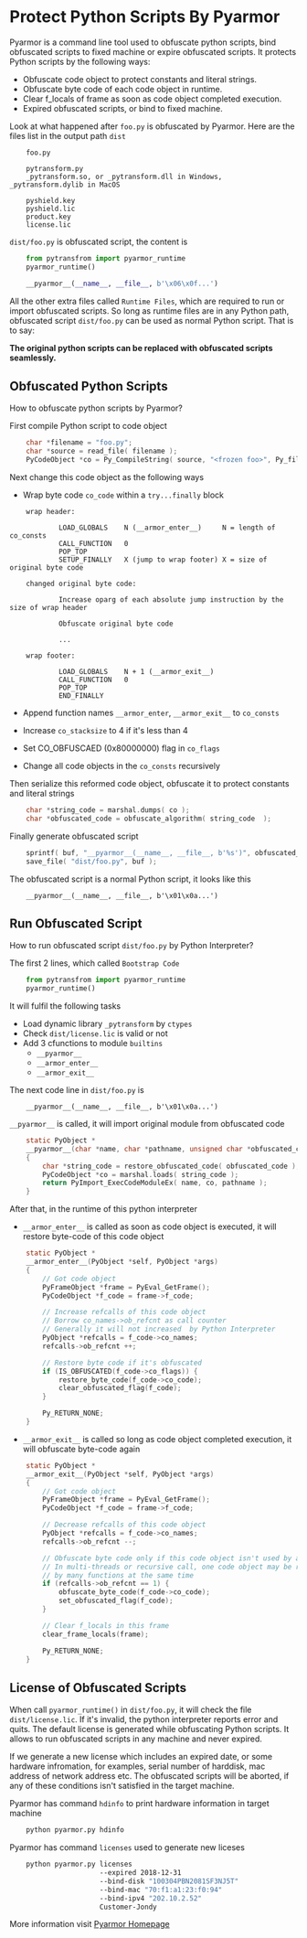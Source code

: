 # Protect Python Scripts By Pyarmor

Pyarmor is a command line tool used to obfuscate python scripts, bind
obfuscated scripts to fixed machine or expire obfuscated scripts. It
protects Python scripts by the following ways:

* Obfuscate code object to protect constants and literal strings.
* Obfuscate byte code of each code object in runtime.
* Clear f_locals of frame as soon as code object completed execution.
* Expired obfuscated scripts, or bind to fixed machine.

Look at what happened after `foo.py` is obfuscated by Pyarmor. Here
are the files list in the output path `dist`

```
    foo.py

    pytransform.py
    _pytransform.so, or _pytransform.dll in Windows, _pytransform.dylib in MacOS

    pyshield.key
    pyshield.lic
    product.key
    license.lic
```

`dist/foo.py` is obfuscated script, the content is

``` python
    from pytransfrom import pyarmor_runtime
    pyarmor_runtime()

    __pyarmor__(__name__, __file__, b'\x06\x0f...')
```

All the other extra files called `Runtime Files`, which are required to run or
import obfuscated scripts. So long as runtime files are in any Python path,
obfuscated script `dist/foo.py` can be used as normal Python script. That is to say:

**The original python scripts can be replaced with obfuscated scripts seamlessly.**

## Obfuscated Python Scripts

How to obfuscate python scripts by Pyarmor?

First compile Python script to code object

``` c
    char *filename = "foo.py";
    char *source = read_file( filename );
    PyCodeObject *co = Py_CompileString( source, "<frozen foo>", Py_file_input );
```

Next change this code object as the following ways

* Wrap byte code `co_code` within a `try...finally` block

```
    wrap header:

            LOAD_GLOBALS    N (__armor_enter__)     N = length of co_consts
            CALL_FUNCTION   0
            POP_TOP
            SETUP_FINALLY   X (jump to wrap footer) X = size of original byte code

    changed original byte code:

            Increase oparg of each absolute jump instruction by the size of wrap header

            Obfuscate original byte code

            ...

    wrap footer:

            LOAD_GLOBALS    N + 1 (__armor_exit__)
            CALL_FUNCTION   0
            POP_TOP
            END_FINALLY
```

* Append function names `__armor_enter`, `__armor_exit__` to `co_consts`

* Increase `co_stacksize` to 4 if it's less than 4

* Set CO_OBFUSCAED (0x80000000) flag in `co_flags`

* Change all code objects in the `co_consts` recursively

Then serialize this reformed code object, obfuscate it to protect constants and literal strings

``` c
    char *string_code = marshal.dumps( co );
    char *obfuscated_code = obfuscate_algorithm( string_code  );
```

Finally generate obfuscated script

``` c
    sprintf( buf, "__pyarmor__(__name__, __file__, b'%s')", obfuscated_code );
    save_file( "dist/foo.py", buf );
```

The obfuscated script is a normal Python script, it looks like this

```
    __pyarmor__(__name__, __file__, b'\x01\x0a...')
```

## Run Obfuscated Script

How to run obfuscated script `dist/foo.py` by Python Interpreter?

The first 2 lines, which called `Bootstrap Code`

``` python
    from pytransfrom import pyarmor_runtime
    pyarmor_runtime()
```

It will fulfil the following tasks

* Load dynamic library `_pytransform` by `ctypes`
* Check `dist/license.lic` is valid or not
* Add 3 cfunctions to module `builtins`
  * `__pyarmor__`
  * `__armor_enter__`
  * `__armor_exit__`

The next code line in `dist/foo.py` is

```
    __pyarmor__(__name__, __file__, b'\x01\x0a...')

```
`__pyarmor__` is called, it will import original module from obfuscated code

```c
    static PyObject *
    __pyarmor__(char *name, char *pathname, unsigned char *obfuscated_code)
    {
        char *string_code = restore_obfuscated_code( obfuscated_code );
        PyCodeObject *co = marshal.loads( string_code );
        return PyImport_ExecCodeModuleEx( name, co, pathname );
    }
```

After that, in the runtime of this python interpreter

* `__armor_enter__` is called as soon as code object is executed, it
  will restore byte-code of this code object

``` c
    static PyObject *
    __armor_enter__(PyObject *self, PyObject *args)
    {
        // Got code object
        PyFrameObject *frame = PyEval_GetFrame();
        PyCodeObject *f_code = frame->f_code;

        // Increase refcalls of this code object
        // Borrow co_names->ob_refcnt as call counter
        // Generally it will not increased  by Python Interpreter
        PyObject *refcalls = f_code->co_names;
        refcalls->ob_refcnt ++;

        // Restore byte code if it's obfuscated
        if (IS_OBFUSCATED(f_code->co_flags)) {
            restore_byte_code(f_code->co_code);
            clear_obfuscated_flag(f_code);
        }

        Py_RETURN_NONE;
    }
```

* `__armor_exit__` is called so long as code object completed
  execution, it will obfuscate byte-code again

``` c
    static PyObject *
    __armor_exit__(PyObject *self, PyObject *args)
    {
        // Got code object
        PyFrameObject *frame = PyEval_GetFrame();
        PyCodeObject *f_code = frame->f_code;

        // Decrease refcalls of this code object
        PyObject *refcalls = f_code->co_names;
        refcalls->ob_refcnt --;

        // Obfuscate byte code only if this code object isn't used by any function
        // In multi-threads or recursive call, one code object may be referenced
        // by many functions at the same time
        if (refcalls->ob_refcnt == 1) {
            obfuscate_byte_code(f_code->co_code);
            set_obfuscated_flag(f_code);
        }

        // Clear f_locals in this frame
        clear_frame_locals(frame);

        Py_RETURN_NONE;
    }
```

## License of Obfuscated Scripts

When call `pyarmor_runtime()` in `dist/foo.py`, it will check the file
`dist/license.lic`. If it's invalid, the python interpreter reports
error and quits. The default license is generated while obfuscating
Python scripts. It allows to run obfuscated scripts in any machine and
never expired.

If we generate a new license which includes an expired date, or some
hardware infromation, for examples, serial number of harddisk, mac
address of network address etc. The obfuscated scripts will be
aborted, if any of these conditions isn't satisfied in the target
machine.

Pyarmor has command `hdinfo` to print hardware information in target machine

```bash
    python pyarmor.py hdinfo
```

Pyarmor has command `licenses` used to generate new liceses

``` bash
    python pyarmor.py licenses
                      --expired 2018-12-31
                      --bind-disk "100304PBN2081SF3NJ5T"
                      --bind-mac "70:f1:a1:23:f0:94"
                      --bind-ipv4 "202.10.2.52"
                      Customer-Jondy
```

More information visit [Pyarmor Homepage](http://pyarmor.dashingsoft.com/)
